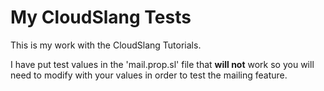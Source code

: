 # My CloudSlang Tests

This is my work with the CloudSlang Tutorials.

I have put test values in the 'mail.prop.sl' file that **will not** work so you will need to modify with your values in order to test the mailing feature.